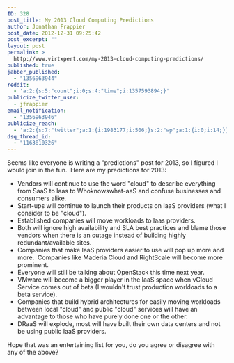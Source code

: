 ```yaml
---
ID: 328
post_title: My 2013 Cloud Computing Predictions
author: Jonathan Frappier
post_date: 2012-12-31 09:25:42
post_excerpt: ""
layout: post
permalink: >
  http://www.virtxpert.com/my-2013-cloud-computing-predictions/
published: true
jabber_published:
  - "1356963944"
reddit:
  - 'a:2:{s:5:"count";i:0;s:4:"time";i:1357593894;}'
publicize_twitter_user:
  - jfrappier
email_notification:
  - "1356963946"
publicize_reach:
  - 'a:2:{s:7:"twitter";a:1:{i:1983177;i:506;}s:2:"wp";a:1:{i:0;i:14;}}'
dsq_thread_id:
  - "1163810326"
---
```

Seems like everyone is writing a "predictions" post for 2013, so I figured I would join in the fun.  Here are my predictions for 2013:
<ul>
	<li>Vendors will continue to use the word "cloud" to describe everything from SaaS to Iaas to Whoknowswhat-aaS and confuse businesses and consumers alike.</li>
	<li>Start-ups will continue to launch their products on IaaS providers (what I consider to be "cloud").</li>
	<li>Established companies will move workloads to Iaas providers.</li>
	<li>Both will ignore high availability and SLA best practices and blame those vendors when there is an outage instead of building highly redundant/available sites.</li>
	<li>Companies that make IaaS providers easier to use will pop up more and more.  Companies like Maderia Cloud and RightScale will become more prominent.</li>
	<li>Everyone will still be talking about OpenStack this time next year.</li>
	<li>VMware will become a bigger player in the IaaS space when vCloud Service comes out of beta (I wouldn't trust production workloads to a beta service).</li>
	<li>Companies that build hybrid architectures for easily moving workloads between local "cloud" and public "cloud" services will have an advantage to those who have purely done one or the other.</li>
	<li>DRaaS will explode, most will have built their own data centers and not be using public IaaS providers.</li>
</ul>
Hope that was an entertaining list for you, do you agree or disagree with any of the above?